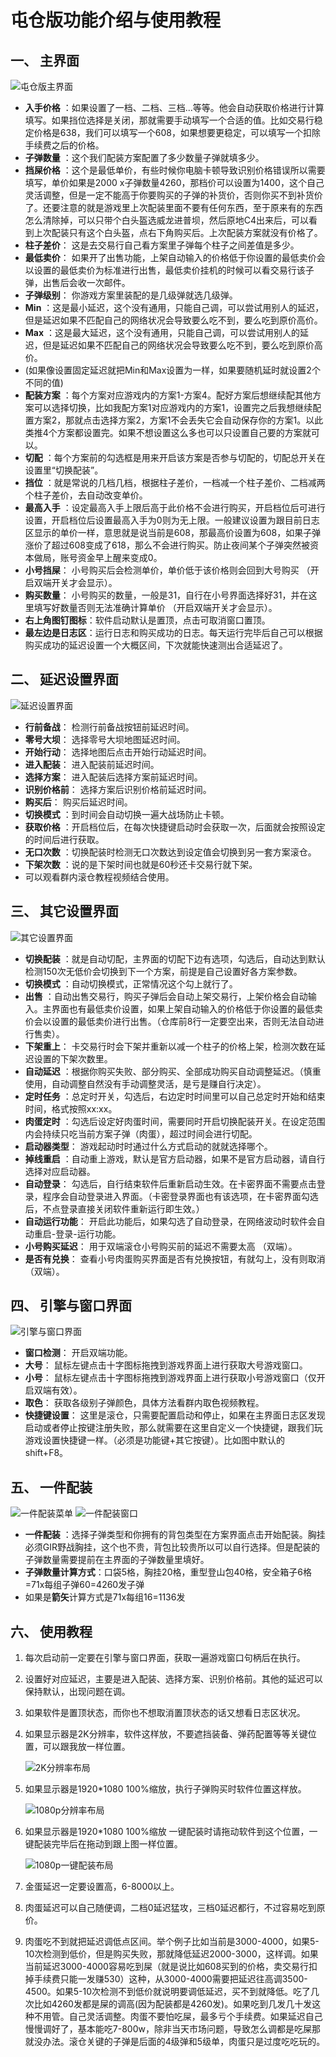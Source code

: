 # 屯仓版功能介绍与使用教程

## 一、 主界面

![屯仓版主界面](images/image_9.png)

* **入手价格** ：如果设置了一档、二档、三档...等等。他会自动获取价格进行计算填写。如果挡位选择是关闭，那就需要手动填写一个合适的值。比如交易行稳定价格是638，我们可以填写一个608，如果想要更稳定，可以填写一个扣除手续费之后的价格。
* **子弹数量** ：这个我们配装方案配置了多少数量子弹就填多少。
* **挡屎价格** ：这个是最低单价，有些时候你电脑卡顿导致识别价格错误所以需要填写，单价如果是2000 x子弹数量4260，那档价可以设置为1400，这个自己灵活调整，但是一定不能高于你要购买的子弹的补货价，否则你买不到补货价了。还要注意的就是游戏里上次配装里面不要有任何东西，至于原来有的东西怎么清除掉，可以只带个白头盔选威龙进普坝，然后原地C4出来后，可以看到上次配装只有这个白头盔，点右下角购买后。上次配装方案就没有价格了。
* **柱子差价**： 这是去交易行自己看方案里子弹每个柱子之间差值是多少。
* **最低卖价**： 如果开了出售功能，上架自动输入的价格低于你设置的最低卖价会以设置的最低卖价为标准进行出售，最低卖价挂机的时候可以看交易行该子弹，出售后会收一次邮件。
* **子弹级别**： 你游戏方案里装配的是几级弹就选几级弹。
* **Min** ：这是最小延迟，这个没有通用，只能自己调，可以尝试用别人的延迟，但是延迟如果不匹配自己的网络状况会导致要么吃不到，要么吃到原价高价。
* **Max** ：这是最大延迟，这个没有通用，只能自己调，可以尝试用别人的延迟，但是延迟如果不匹配自己的网络状况会导致要么吃不到，要么吃到原价高价。
* (如果像设置固定延迟就把Min和Max设置为一样，如果要随机延时就设置2个不同的值) 
* **配装方案** ：每个方案对应游戏内的方案1-方案4。配好方案后想继续配其他方案可以选择切换，比如我配方案1对应游戏内的方案1，设置完之后我想继续配置方案2，那就点击选择方案2，方案1不会丢失它会自动保存你的方案1。以此类推4个方案都设置完。如果不想设置这么多也可以只设置自己要的方案就可以。
* **切配** ：每个方案前的勾选框是用来开启该方案是否参与切配的，切配总开关在设置里“切换配装”。
* **挡位** ：就是常说的几档几档，根据柱子差价，一档减一个柱子差价、二档减两个柱子差价，去自动改变单价。
* **最高入手** ：设定最高入手上限后高于此价格不会进行购买，开启档位后可进行设置，开启档位后设置最高入手为0则为无上限。一般建议设置为跟目前日志区显示的单价一样，意思就是说当前是608，那最高价设置为608，如果子弹涨价了超过608变成了618，那么不会进行购买。防止夜间某个子弹突然被资本做局，账号资金早上醒来变成0。
* **小号挡屎**： 小号购买后会检测单价，单价低于该价格则会回到大号购买 （开启双端开关才会显示）。
* **购买数量**： 小号购买的数量，一般是31，自行在小号界面选择好31，并在这里填写好数量否则无法准确计算单价 （开启双端开关才会显示）。
* **右上角图钉图标**：软件启动默认是置顶，点击可取消窗口置顶。
* **最左边是日志区**：运行日志和购买成功的日志。每天运行完毕后自己可以根据购买成功的延迟设置一个大概区间，下次就能快速测出合适延迟了。

## 二、 延迟设置界面

![延迟设置界面](images/image_10.png)

* **行前备战**： 检测行前备战按钮前延迟时间。
* **零号大坝**： 选择零号大坝地图延迟时间。
* **开始行动**： 选择地图后点击开始行动延迟时间。
* **进入配装**： 进入配装前延迟时间。
* **选择方案**： 进入配装后选择方案前延迟时间。
* **识别价格前**： 选择方案后识别价格前延迟时间。
* **购买后**： 购买后延迟时间。
* **切换模式** ：到时间会自动切换一遍大战场防止卡顿。
* **获取价格** ：开启档位后，在每次快捷键启动时会获取一次，后面就会按照设定的时间后进行获取。
* **无口次数** ：切换配装时检测无口次数达到设定值会切换到另一套方案滚仓。
* **下架次数** ：说的是下架时间也就是60秒还卡交易行就下架。
* 可以观看群内滚仓教程视频结合使用。

## 三、 其它设置界面

![其它设置界面](images/image_11.png)

* **切换配装** ：就是自动切配，主界面的切配下边有选项，勾选后，自动达到默认检测150次无低价会切换到下一个方案，前提是自己设置好各方案参数。
* **切换模式** ：自动切换模式，正常情况这个勾上就行了。
* **出售** ：自动出售交易行，购买子弹后会自动上架交易行，上架价格会自动输入。主界面也有最低卖价设置，如果上架自动输入的价格低于你设置的最低卖价会以设置的最低卖价进行出售。（仓库前8行一定要空出来，否则无法自动进行售卖）。
* **下架重上**： 卡交易行时会下架并重新以减一个柱子的价格上架，检测次数在延迟设置的下架次数里。
* **自动延迟** ：根据你购买失败、部分购买、全部成功购买自动调整延迟。（慎重使用，自动调整自然没有手动调整灵活，是亏是赚自行决定）。
* **定时任务** ：总定时开关，勾选后，右边定时时间里可以自己总定时开始和结束时间，格式按照xx:xx。
* **肉蛋定时** ：勾选后设定好肉蛋时间，需要同时开启切换配装开关。在设定范围内会持续只吃当前方案子弹（肉蛋），超过时间会进行切配。
* **启动器类型**： 游戏起动时时通过什么方式启动的就就选择哪个。
* **掉线重启** ：自动重上游戏，默认是官方启动器，如果不是官方启动器，请自行选择对应启动器。
* **自动登录**： 勾选后，自行结束软件后重新启动生效。在卡密界面不需要点击登录，程序会自动登录进入界面。（卡密登录界面也有该选项，在卡密界面勾选后，不点登录直接关闭软件重新运行即生效。）
* **自动运行功能**： 开启此功能后，如果勾选了自动登录，在网络波动时软件会自动重启-登录-运行功能。
* **小号购买延迟**： 用于双端滚仓小号购买前的延迟不需要太高 （双端）。
* **是否有兑换**： 查看小号肉蛋购买界面是否有兑换按钮，有就勾上，没有则取消 （双端）。

## 四、 引擎与窗口界面

![引擎与窗口界面](images/image_12.png)

* **窗口检测**： 开启双端功能。
* **大号**： 鼠标左键点击十字图标拖拽到游戏界面上进行获取大号游戏窗口。
* **小号**： 鼠标左键点击十字图标拖拽到游戏界面上进行获取小号游戏窗口（仅开启双端有效）。
* **取色**： 获取各级别子弹颜色，具体方法看群内取色视频教程。
* **快捷键设置**： 这里是滚仓，只需要配置启动和停止，如果在主界面日志区发现启动或者停止按键注册失败，那么就需要在这里自定义一个快捷键，跟我们玩游戏设置快捷键一样。（必须是功能键+其它按键）。比如图中默认的shift+F8。

## 五、 一件配装

![一件配装菜单](images/image_13.png)
![一件配装窗口](images/image_14.png)

* **一件配装** ：选择子弹类型和你拥有的背包类型在方案界面点击开始配装。胸挂必须GIR野战胸挂，这个也不贵，背包比较贵所以可以自行选择。但是配装的子弹数量需要提前在主界面的子弹数量里填好。
* **子弹数量计算方式**：口袋5格，胸挂20格，重型登山包40格，安全箱子6格=71x每组子弹60=4260发子弹
* 如果是**箭矢**计算方式是71x每组16=1136发

## 六、 使用教程

1.  每次启动前一定要在引擎与窗口界面，获取一遍游戏窗口句柄后在执行。
2.  设置好对应延迟，主要是进入配装、选择方案、识别价格前。其他的延迟可以保持默认，出现问题在调。
3.  如果软件是置顶状态，而你也不想取消置顶状态的话又想看日志区状况。
4.  如果显示器是2K分辨率，软件这样放，不要遮挡装备、弹药配置等等关键位置，可以跟我放一样位置。

    ![2K分辨率布局](images/image_15.png)

5.  如果显示器是1920\*1080 100%缩放，执行子弹购买时软件位置这样放。

    ![1080p分辨率布局](images/image_16.png)

6.  如果显示器是1920\*1080 100%缩放 一键配装时请拖动软件到这个位置，一键配装完毕后在拖动到跟上图一样位置。

    ![1080p一键配装布局](images/image_17.png)

7.  金蛋延迟一定要设置高，6-8000以上。
8.  肉蛋延迟可以自己随便调，二档0延迟猛攻，三档0延迟都行，不过容易吃到原价。
9.  肉蛋吃不到就把延迟调低点区间。举个例子比如当前是3000-4000，如果5-10次检测到低价，但是购买失败，那就降低延迟2000-3000，这样调。如果当前延迟3000-4000容易吃到屎（就是说比如608买到的价格，卖交易行扣掉手续费只能一发赚530）这种，从3000-4000需要把延迟往高调3500-4500。如果5-10次检测不到低价就说明要调低延迟，买不到就降低。吃了几次比如4260发都是屎的调高(因为配装都是4260发)。如果吃到几发几十发这种不用管。自己灵活调整。肉蛋不要怕吃屎，最多亏个手续费。如果延迟自己慢慢调好了，基本能吃7-800w，除非当天市场问题，导致怎么调都是吃屎那就没办法。滚仓关键的子弹是后面的4级弹和5级单，肉蛋只是过度吃吃玩的。